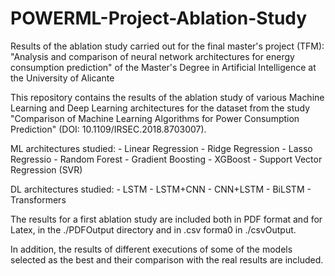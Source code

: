 # POWERML-Project-Ablation-Study
Results of the ablation study carried out for the final master's project (TFM): "Analysis and comparison of neural network architectures for energy consumption prediction" of the Master's Degree in Artificial Intelligence at the University of Alicante


This repository contains the results of the ablation study of various Machine Learning and Deep Learning architectures for the dataset from the study "Comparison of Machine Learning Algorithms for Power Consumption Prediction" (DOI: 10.1109/IRSEC.2018.8703007).

ML architectures studied: 
              - Linear Regression                - Ridge Regression
              - Lasso Regressio                  - Random Forest
              - Gradient Boosting                - XGBoost
              - Support Vector Regression (SVR)

DL architectures studied:
              - LSTM                - LSTM+CNN
              - CNN+LSTM            - BiLSTM
              - Transformers
              
The results for a first ablation study are included both in PDF format and for Latex, in the ./PDFOutput directory and in .csv forma0 in ./csvOutput.

In addition, the results of different executions of some of the models selected as the best and their comparison with the real results are included.
